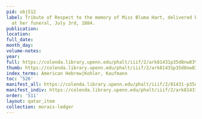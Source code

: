 ```yaml
---
pid: obj512
label: Tribute of Respect to the memory of Miss Bluma Hart, delivered by Rev. S. Morais
  at her funeral, July 3rd, 1884.
publication:
location:
full_date:
month_day:
volume-notes:
year:
full: https://colenda.library.upenn.edu/phalt/iiif/2/ark81431p35d8nw83%2FSHA256E-s2510515--3fb634b160a7798c34e5b56ebcbfe21dddf028a0eedaa94e9e08ac944ef72815.jpeg/full/3500,/0/default.jpg
thumb: https://colenda.library.upenn.edu/phalt/iiif/2/ark81431p35d8nw83%2FSHA256E-s2510515--3fb634b160a7798c34e5b56ebcbfe21dddf028a0eedaa94e9e08ac944ef72815.jpeg/full/!200,200/0/default.jpg
index_terms: American Hebrew|Kohler, Kaufmann
toc: '526'
manifest_all: https://colenda.library.upenn.edu/phalt/iiif/2/81431-p35d8nw83/manifest
manifest_indiv: https://colenda.library.upenn.edu/phalt/iiif/2/ark81431p35d8nw83%2FSHA256E-s2510515--3fb634b160a7798c34e5b56ebcbfe21dddf028a0eedaa94e9e08ac944ef72815.jpeg
order: '511'
layout: qatar_item
collection: morais-ledger
---
```

